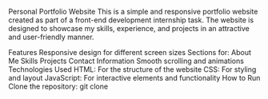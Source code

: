 Personal Portfolio Website
This is a simple and responsive portfolio website created as part of a front-end development internship task. The website is designed to showcase my skills, experience, and projects in an attractive and user-friendly manner.

Features
Responsive design for different screen sizes
Sections for:
About Me
Skills
Projects
Contact Information
Smooth scrolling and animations
Technologies Used
HTML: For the structure of the website
CSS: For styling and layout
JavaScript: For interactive elements and functionality
How to Run
Clone the repository:
git clone <repository-url>
